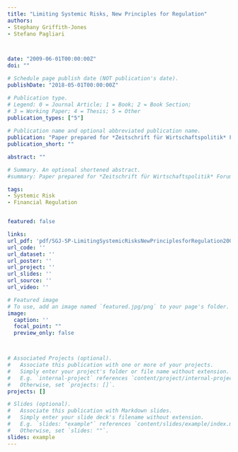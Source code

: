```yaml
---
title: "Limiting Systemic Risks, New Principles for Regulation"
authors:
- Stephany Griffith-Jones
- Stefano Pagliari



date: "2009-06-01T00:00:00Z"
doi: ""

# Schedule page publish date (NOT publication's date).
publishDate: "2018-05-01T00:00:00Z"

# Publication type.
# Legend: 0 = Journal Article; 1 = Book; 2 = Book Section;
# 3 = Working Paper; 4 = Thesis; 5 = Other
publication_types: ["5"]
 
# Publication name and optional abbreviated publication name.
publication: "Paper prepared for *Zeitschrift für Wirtschaftspolitik* Forum theme on 'Lessons from the financial crisis: On the need to change financial market rules to limit systematic risks'"
publication_short: ""

abstract: ""

# Summary. An optional shortened abstract.
#summary: Paper prepared for *Zeitschrift für Wirtschaftspolitik* Forum theme on 'Lessons from the financial crisis: On the need to change financial market rules to limit systematic risks'.

tags:
- Systemic Risk
- Financial Regulation


featured: false

links:
url_pdf: 'pdf/SGJ-SP-LimitingSystemicRisksNewPrinciplesforRegulation2009.pdf'
url_code: ''
url_dataset: ''
url_poster: ''
url_project: ''
url_slides: ''
url_source: ''
url_video: ''

# Featured image
# To use, add an image named `featured.jpg/png` to your page's folder. 
image:
  caption: ''
  focal_point: ""
  preview_only: false



# Associated Projects (optional).
#   Associate this publication with one or more of your projects.
#   Simply enter your project's folder or file name without extension.
#   E.g. `internal-project` references `content/project/internal-project/index.md`.
#   Otherwise, set `projects: []`.
projects: []

# Slides (optional).
#   Associate this publication with Markdown slides.
#   Simply enter your slide deck's filename without extension.
#   E.g. `slides: "example"` references `content/slides/example/index.md`.
#   Otherwise, set `slides: ""`.
slides: example 
---
```

 
